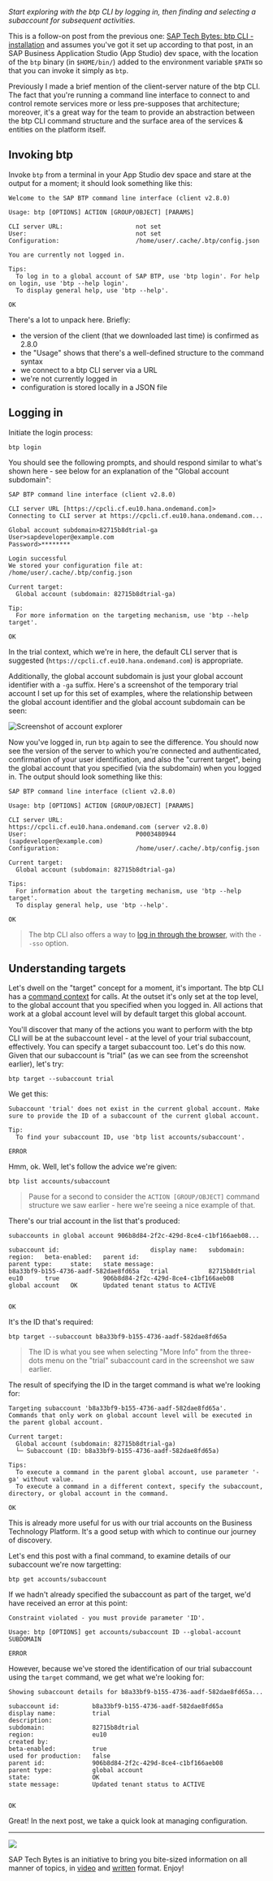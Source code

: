_Start exploring with the btp CLI by logging in, then finding and selecting a subaccount for subsequent activities._

This is a follow-on post from the previous one: [SAP Tech Bytes: btp CLI - installation](https://blogs.sap.com/2021/09/01/sap-tech-bytes-btp-cli-installation/) and assumes you've got it set up according to that post, in an SAP Business Application Studio (App Studio) dev space, with the location of the `btp` binary (in `$HOME/bin/`) added to the environment variable `$PATH` so that you can invoke it simply as `btp`.

Previously I made a brief mention of the client-server nature of the btp CLI. The fact that you're running a command line interface to connect to and control remote services more or less pre-supposes that architecture; moreover, it's a great way for the team to provide an abstraction between the btp CLI command structure and the surface area of the services & entities on the platform itself.

## Invoking btp

Invoke `btp` from a terminal in your App Studio dev space and stare at the output for a moment; it should look something like this:

```
Welcome to the SAP BTP command line interface (client v2.8.0)

Usage: btp [OPTIONS] ACTION [GROUP/OBJECT] [PARAMS]

CLI server URL:                    not set
User:                              not set
Configuration:                     /home/user/.cache/.btp/config.json

You are currently not logged in.

Tips:
  To log in to a global account of SAP BTP, use 'btp login'. For help on login, use 'btp --help login'.
  To display general help, use 'btp --help'.

OK
```

There's a lot to unpack here. Briefly:

* the version of the client (that we downloaded last time) is confirmed as 2.8.0
* the "Usage" shows that there's a well-defined structure to the command syntax
* we connect to a btp CLI server via a URL
* we're not currently logged in
* configuration is stored locally in a JSON file

## Logging in

Initiate the login process:

```
btp login
```

You should see the following prompts, and should respond similar to what's shown here - see below for an explanation of the "Global account subdomain":

```
SAP BTP command line interface (client v2.8.0)

CLI server URL [https://cpcli.cf.eu10.hana.ondemand.com]>
Connecting to CLI server at https://cpcli.cf.eu10.hana.ondemand.com...

Global account subdomain>82715b8dtrial-ga
User>sapdeveloper@example.com
Password>********

Login successful
We stored your configuration file at: /home/user/.cache/.btp/config.json

Current target:
  Global account (subdomain: 82715b8dtrial-ga)

Tip:
  For more information on the targeting mechanism, use 'btp --help target'.

OK
```

In the trial context, which we're in here, the default CLI server that
is suggested (`https://cpcli.cf.eu10.hana.ondemand.com`) is appropriate.


Additionally, the global account subdomain is just your global account identifier with a `-ga` suffix. Here's a screenshot of the temporary trial account I set up for this set of examples, where the relationship between the global account identifier and the global account subdomain can be seen:

![Screenshot of account explorer](images/account-explorer.png)

Now you've logged in, run `btp` again to see the difference. You should now see the version of the server to which you're connected and authenticated, confirmation of your user identification, and also the "current target", being the global account that you specified (via the subdomain) when you logged in. The output should look something like this:

```
SAP BTP command line interface (client v2.8.0)

Usage: btp [OPTIONS] ACTION [GROUP/OBJECT] [PARAMS]

CLI server URL:                    https://cpcli.cf.eu10.hana.ondemand.com (server v2.8.0)
User:                              P0003480944 (sapdeveloper@example.com)
Configuration:                     /home/user/.cache/.btp/config.json

Current target:
  Global account (subdomain: 82715b8dtrial-ga)

Tips:
  For information about the targeting mechanism, use 'btp --help target'.
  To display general help, use 'btp --help'.

OK
```

> The btp CLI also offers a way to [log in through the browser](https://help.sap.com/products/BTP/65de2977205c403bbc107264b8eccf4b/b2a56a8a222940089fd2704a9c26140d.html), with the `--sso` option.


## Understanding targets

Let's dwell on the "target" concept for a moment, it's important. The btp CLI has a [command context](https://help.sap.com/products/BTP/65de2977205c403bbc107264b8eccf4b/720645a3ed3945bd8d97a670b948ac07.html) for calls. At the outset it's only set at the top level, to the global account that you specified when you logged in. All actions that work at a global account level will by default target this global account.

You'll discover that many of the actions you want to perform with the btp CLI will be at the subaccount level - at the level of your trial subaccount, effectively. You can specify a target subaccount too. Let's do this now. Given that our subaccount is "trial" (as we can see from the screenshot earlier), let's try:

```
btp target --subaccount trial
```

We get this:

```
Subaccount 'trial' does not exist in the current global account. Make sure to provide the ID of a subaccount of the current global account.

Tip:
  To find your subaccount ID, use 'btp list accounts/subaccount'.

ERROR
```

Hmm, ok. Well, let's follow the advice we're given:

```
btp list accounts/subaccount
```

> Pause for a second to consider the `ACTION [GROUP/OBJECT]` command structure we saw earlier - here we're seeing a nice example of that.

There's our trial account in the list that's produced:

```
subaccounts in global account 906b8d84-2f2c-429d-8ce4-c1bf166aeb08...

subaccount id:                         display name:   subdomain:      region:   beta-enabled:   parent id:                             parent type:     state:   state message:
b8a33bf9-b155-4736-aadf-582dae8fd65a   trial           82715b8dtrial   eu10      true            906b8d84-2f2c-429d-8ce4-c1bf166aeb08   global account   OK       Updated tenant status to ACTIVE


OK
```

It's the ID that's required:

```
btp target --subaccount b8a33bf9-b155-4736-aadf-582dae8fd65a
```

> The ID is what you see when selecting "More Info" from the three-dots menu on the "trial" subaccount card in the screenshot we saw earlier.

The result of specifying the ID in the target command is what we're looking for:

```
Targeting subaccount 'b8a33bf9-b155-4736-aadf-582dae8fd65a'.
Commands that only work on global account level will be executed in the parent global account.

Current target:
  Global account (subdomain: 82715b8dtrial-ga)
  └─ Subaccount (ID: b8a33bf9-b155-4736-aadf-582dae8fd65a)

Tips:
  To execute a command in the parent global account, use parameter '-ga' without value.
  To execute a command in a different context, specify the subaccount, directory, or global account in the command.

OK
```

This is already more useful for us with our trial accounts on the Business Technology Platform. It's a good setup with which to continue our journey of discovery.

Let's end this post with a final command, to examine details of our subaccount we're now targetting:

```
btp get accounts/subaccount
```

If we hadn't already specified the subaccount as part of the target, we'd have received an error at this point:

```
Constraint violated - you must provide parameter 'ID'.

Usage: btp [OPTIONS] get accounts/subaccount ID --global-account SUBDOMAIN

ERROR
```

However, because we've stored the identification of our trial subaccount using the `target` command, we get what we're looking for:

```
Showing subaccount details for b8a33bf9-b155-4736-aadf-582dae8fd65a...

subaccount id:         b8a33bf9-b155-4736-aadf-582dae8fd65a
display name:          trial
description:
subdomain:             82715b8dtrial
region:                eu10
created by:
beta-enabled:          true
used for production:   false
parent id:             906b8d84-2f2c-429d-8ce4-c1bf166aeb08
parent type:           global account
state:                 OK
state message:         Updated tenant status to ACTIVE


OK
```

Great! In the next post, we take a quick look at managing configuration.

---

![](https://blogs.sap.com/wp-content/uploads/2021/02/screenshot-2021-02-22-at-11.00.25.png)


SAP Tech Bytes is an initiative to bring you bite-sized information on all manner of topics, in [video](https://www.youtube.com/playlist?list=PL6RpkC85SLQC3HBShmlMaPu_nL--4f20z) and [written](https://blogs.sap.com/tag/sap-tech-bytes/) format. Enjoy!
